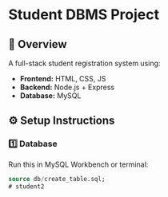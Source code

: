 # Student DBMS Project

## 🧩 Overview
A full-stack student registration system using:
- **Frontend:** HTML, CSS, JS
- **Backend:** Node.js + Express
- **Database:** MySQL

## ⚙️ Setup Instructions

### 1️⃣ Database
Run this in MySQL Workbench or terminal:
```sql
source db/create_table.sql;
# student2
